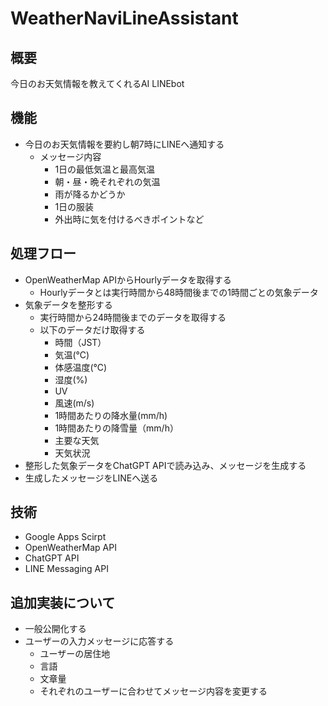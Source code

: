 # WeatherNaviLineAssistant

## 概要
今日のお天気情報を教えてくれるAI LINEbot

## 機能
- 今日のお天気情報を要約し朝7時にLINEへ通知する
  - メッセージ内容
    - 1日の最低気温と最高気温
    - 朝・昼・晩それぞれの気温
    - 雨が降るかどうか
    - 1日の服装
    - 外出時に気を付けるべきポイントなど

## 処理フロー
- OpenWeatherMap APIからHourlyデータを取得する
  - Hourlyデータとは実行時間から48時間後までの1時間ごとの気象データ
- 気象データを整形する
  - 実行時間から24時間後までのデータを取得する
  - 以下のデータだけ取得する
    - 時間（JST）
    - 気温(℃)
    - 体感温度(℃)
    - 湿度(%)
    - UV
    - 風速(m/s)
    - 1時間あたりの降水量(mm/h)
    - 1時間あたりの降雪量（mm/h）
    - 主要な天気
    - 天気状況
- 整形した気象データをChatGPT APIで読み込み、メッセージを生成する
- 生成したメッセージをLINEへ送る

## 技術
- Google Apps Scirpt
- OpenWeatherMap API
- ChatGPT API
- LINE Messaging API

## 追加実装について
- 一般公開化する
- ユーザーの入力メッセージに応答する
  - ユーザーの居住地
  - 言語
  - 文章量
  - それぞれのユーザーに合わせてメッセージ内容を変更する